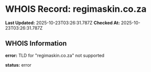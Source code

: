 # WHOIS Record: regimaskin.co.za

**Last Updated:** 2025-10-23T03:26:31.787Z
**Checked At:** 2025-10-23T03:26:31.787Z

## WHOIS Information

**error:** TLD for "regimaskin.co.za" not supported

**status:** error

